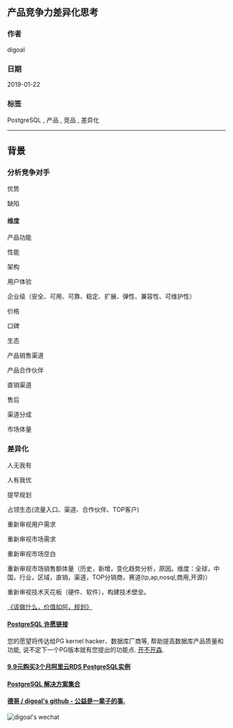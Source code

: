 ## 产品竞争力差异化思考    
                              
### 作者                              
digoal                              
                              
### 日期                              
2019-01-22                              
                              
### 标签                              
PostgreSQL , 产品 , 竞品 , 差异化       
                          
----                        
                          
## 背景          
          
### 分析竞争对手    
    
优势    
    
缺陷    
    
#### 维度    
产品功能    
    
性能    
    
架构    
    
用户体验    
    
企业级（安全、可用、可靠、稳定、扩展、弹性、兼容性、可维护性）    
    
价格    
    
口碑    
    
生态    
    
产品销售渠道    
    
产品合作伙伴    
    
直销渠道    
    
售后    
    
渠道分成    
    
市场体量    
    
    
### 差异化    
人无我有    
    
人有我优    
    
提早规划    
    
占领生态(流量入口、渠道、合作伙伴、TOP客户)    
    
重新审视用户需求    
    
重新审视市场需求    
    
重新审视市场空白    
    
重新审视市场销售额体量（历史，新增，变化趋势分析，原因。维度：全球，中国，行业，区域，直销，渠道，TOP分销商，赛道(tp,ap,nosql,商用,开源)）    
    
重新审视技术天花板（硬件、软件），构建技术壁垒。      
      
[《该做什么，价值如何，规划》](./20190106_01.md)    
    
          
  
  
  
  
  
  
  
  
  
  
  
  
  
  
  
  
  
  
  
  
  
  
  
  
  
  
  
  
  
  
  
  
  
  
  
  
  
  
  
  
  
  
  
  
  
  
  
  
  
  
  
  
  
  
  
  
  
  
  
#### [PostgreSQL 许愿链接](https://github.com/digoal/blog/issues/76 "269ac3d1c492e938c0191101c7238216")
您的愿望将传达给PG kernel hacker、数据库厂商等, 帮助提高数据库产品质量和功能, 说不定下一个PG版本就有您提出的功能点. [开不开森](https://github.com/digoal/blog/issues/76 "269ac3d1c492e938c0191101c7238216").  
  
  
#### [9.9元购买3个月阿里云RDS PostgreSQL实例](https://www.aliyun.com/database/postgresqlactivity "57258f76c37864c6e6d23383d05714ea")
  
  
#### [PostgreSQL 解决方案集合](https://yq.aliyun.com/topic/118 "40cff096e9ed7122c512b35d8561d9c8")
  
  
#### [德哥 / digoal's github - 公益是一辈子的事.](https://github.com/digoal/blog/blob/master/README.md "22709685feb7cab07d30f30387f0a9ae")
  
  
![digoal's wechat](../pic/digoal_weixin.jpg "f7ad92eeba24523fd47a6e1a0e691b59")
  
